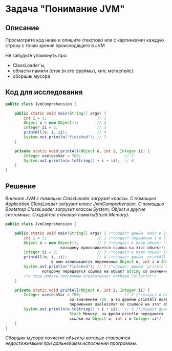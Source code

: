 # Задача "Понимание JVM"

## Описание
Просмотрите код ниже и опишите (текстово или с картинками) каждую строку с точки зрения происходящего в JVM  

Не забудьте упомянуть про: 
- ClassLoader'ы, 
- области памяти (стэк (и его фреймы), хип, метаспейс)  
- сборщик мусора

## Код для исследования

```java
public class JvmComprehension {

    public static void main(String[] args) {
        int i = 1;                      // 1
        Object o = new Object();        // 2
        Integer ii = 2;                 // 3
        printAll(o, i, ii);             // 4
        System.out.println("finished"); // 7
    }

    private static void printAll(Object o, int i, Integer ii) {
        Integer uselessVar = 700;                   // 5
        System.out.println(o.toString() + i + ii);  // 6
    }
}
```
## Решение

*Вначале JVM с помощью ClassLoader загрузит классы. 
С помощью Application ClassLoader загрузит класс JvmComprehension. 
С помощью Bootstrap ClassLoader загрузит классы System, Object и другие системные. 
Создаётся стековая память(Stack Memory).*

```java
public class JvmComprehension {

    public static void main(String[] args) { /*создаст фрейм  main в Stack Memory*/
        int i = 1;                      // 1 /*создаст переменую i в Stack Memory* со значением 1/
        Object o = new Object();        // 2 /*создаст в heap объект "o",
						которому присваивается ссылка на этот объект*/
        Integer ii = 2;                 // 3 /*создаст в heap объект Integer "ii" со значением 2*/
        printAll(o, i, ii);             // 4 /*создаст фрейм  printAll в Stack Memory,
					в нем записываются переменные Object o, int i и Integer ii*/
        System.out.println("finished"); // 7 /*создаст фрейм  println в Stack Memory,
				которому передается ссылка на объект String со значением "finished"*/
		/*в ходе работы программы отрабатывает Garbage Collector*/
    }

    private static void printAll(Object o, int i, Integer ii) {
        Integer uselessVar = 700;                   // 5 /*создаст в heap Integer объект "uselessVar"
							со значением 700, а во фрейме printAll появляется
							переменная uselessVar со ссылкой на этот объект*/
        System.out.println(o.toString() + i + ii);  // 6 /*создаст фреймы println и toString в
							Stack Memory, на фрейм println передаются
							ссылки на Object o, int i и Integer ii*/
    }
}
```

*Сборщик мусора почистит объекты которые становятся недостижимыми при дальнейшем исполнении программы.*
